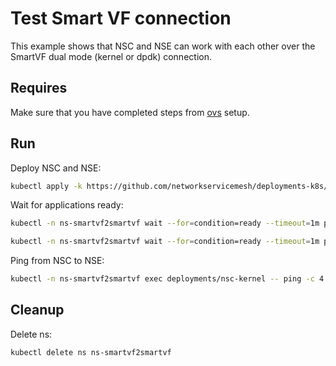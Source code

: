 # Test Smart VF connection

This example shows that NSC and NSE can work with each other over the SmartVF dual mode (kernel or dpdk) connection.

## Requires

Make sure that you have completed steps from [ovs](../../ovs) setup.

## Run

Deploy NSC and NSE:
```bash
kubectl apply -k https://github.com/networkservicemesh/deployments-k8s/examples/use-cases/SmartVF2SmartVF?ref=acdb800c0f6097b47b6d1fe0666ae87ab0542cf2
```

Wait for applications ready:
```bash
kubectl -n ns-smartvf2smartvf wait --for=condition=ready --timeout=1m pod -l app=nsc-kernel
```
```bash
kubectl -n ns-smartvf2smartvf wait --for=condition=ready --timeout=1m pod -l app=nse-kernel
```

Ping from NSC to NSE:
```bash
kubectl -n ns-smartvf2smartvf exec deployments/nsc-kernel -- ping -c 4 172.16.1.100
```

## Cleanup

Delete ns:
```bash
kubectl delete ns ns-smartvf2smartvf
```
